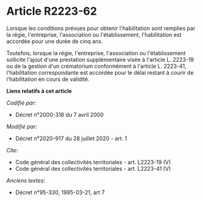 # Article R2223-62

Lorsque les conditions prévues pour obtenir l'habilitation sont remplies par la régie, l'entreprise, l'association ou
l'établissement, l'habilitation est accordée pour une durée de cinq ans. 

Toutefois, lorsque la régie, l'entreprise, l'association ou l'établissement sollicite l'ajout d'une prestation supplémentaire
visée à l'article L. 2223-19 ou de la gestion d'un crématorium conformément à l'article L. 2223-41, l'habilitation
correspondante est accordée pour le délai restant à courir de l'habilitation en cours de validité.

**Liens relatifs à cet article**

_Codifié par_:

  - Décret n°2000-318 du 7 avril 2000

_Modifié par_:

  - Décret n°2020-917 du 28 juillet 2020 - art. 1

_Cite_:

  - Code général des collectivités territoriales - art. L2223-19 (V)
  - Code général des collectivités territoriales - art. L2223-41 (V)

_Anciens textes_:

  - Décret n°95-330, 1995-03-21, art 7
